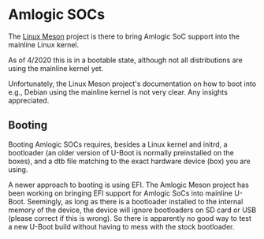 # Amlogic SOCs

The [Linux Meson](http://linux-meson.com/doku.php) project is there to bring Amlogic SoC support into the mainline Linux kernel.

As of 4/2020 this is in a bootable state, although not all distributions are using the mainline kernel yet.

Unfortunately, the Linux Meson project's documentation on how to boot into e.g., Debian using the mainline kernel is not very clear. Any insights appreciated.

## Booting

Booting Amlogic SOCs requires, besides a Linux kernel and initrd, a bootloader (an older version of U-Boot is normally preinstalled on the boxes), and a dtb file matching to the exact hardware device (box) you are using.

A newer approach to booting is using EFI. The Amlogic Meson project has been working on bringing EFI support for Amlogic SoCs into mainline U-Boot. Seemingly, as long as there is a bootloader installed to the internal memory of the device, the device will ignore bootloaders on SD card or USB (please correct if this is wrong). So there is apparently no good way to test a new U-Boot build without having to mess with the stock bootloader.

